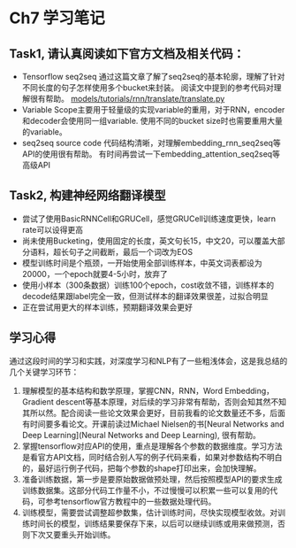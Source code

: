 # Ch7 学习笔记

## Task1, 请认真阅读如下官方文档及相关代码：
- Tensorflow seq2seq
  通过这篇文章了解了seq2seq的基本轮廓，理解了针对不同长度的句子怎样使用多个bucket来封装。
  阅读文中提到的参考代码对理解很有帮助。
  [models/tutorials/rnn/translate/translate.py](https://github.com/tensorflow/models/tree/master/tutorials/rnn/translate)   
- Variable Scope主要用于轻量级的实现variable的重用，对于RNN，encoder和decoder会使用同一组variable.
  使用不同的bucket size时也需要重用大量的variable。
- seq2seq source code
  代码结构清晰，对理解embedding_rnn_seq2seq等API的使用很有帮助。
  有时间再尝试一下embedding_attention_seq2seq等高级API

## Task2, 构建神经网络翻译模型
- 尝试了使用BasicRNNCell和GRUCell，感觉GRUCell训练速度更快，learn rate可以设得更高
- 尚未使用Bucketing，使用固定的长度，英文句长15，中文20，可以覆盖大部分语料，超长句子之间截断，最后一个词改为EOS
- 模型训练时间是个瓶颈，一开始使用全部训练样本，中英文词表都设为20000，一个epoch就要4-5小时，放弃了
- 使用小样本（300条数据）训练100个epoch，cost收敛不错，训练样本的decode结果跟label完全一致，但测试样本的翻译效果很差，过拟合明显
- 正在尝试用更大的样本训练，预期翻译效果会更好

## 学习心得
 通过这段时间的学习和实践，对深度学习和NLP有了一些粗浅体会，这是我总结的几个关键学习环节：
 1. 理解模型的基本结构和数学原理，掌握CNN，RNN，Word Embedding， Gradient descent等基本原理，对后续的学习非常有帮助，否则会知其然不知其所以然。配合阅读一些论文效果会更好，目前我看的论文数量还不多，后面有时间要多看论文。开课前读过Michael Nielsen的书[Neural Networks and Deep Learning](Neural Networks and Deep Learning), 很有帮助。
 2. 掌握tensorflow对应API的使用，重点是理解各个参数的数据维度。学习方法是看官方API文档，同时结合别人写的例子代码来看，如果对参数结构不明白的，最好运行例子代码，把每个参数的shape打印出来，会加快理解。
 3. 准备训练数据，第一步是要原始数据做预处理，然后按照模型API的要求生成训练数据集。这部分代码工作量不小，不过慢慢可以积累一些可以复用的代码，可参考tensorflow官方教程中的一些数据处理代码。
 4. 训练模型，需要尝试调整超参数集，估计训练时间，尽快实现模型收敛。对训练时间长的模型，训练结果要保存下来，以后可以继续训练或用来做预测，否则下次又要重头开始训练。
